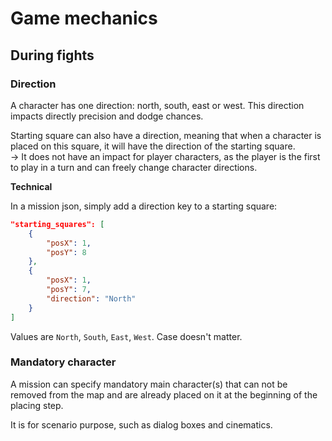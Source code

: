 # Game mechanics

## During fights

### Direction

A character has one direction: north, south, east or west. This direction impacts directly precision and dodge chances.

Starting square can also have a direction, meaning that when a character is placed on this square, it will have the direction of the starting square.  
-> It does not have an impact for player characters, as the player is the first to play in a turn and can freely change character directions.

**Technical**

In a mission json, simply add a direction key to a starting square:

```JSON
"starting_squares": [
	{
		"posX": 1,
		"posY": 8
	},
	{
		"posX": 1,
		"posY": 7,
		"direction": "North"
	}
]
```

Values are `North`, `South`, `East`, `West`. Case doesn't matter.

### Mandatory character

A mission can specify mandatory main character(s) that can not be removed from the map and are already placed on it at the beginning of the placing step.

It is for scenario purpose, such as dialog boxes and cinematics.
